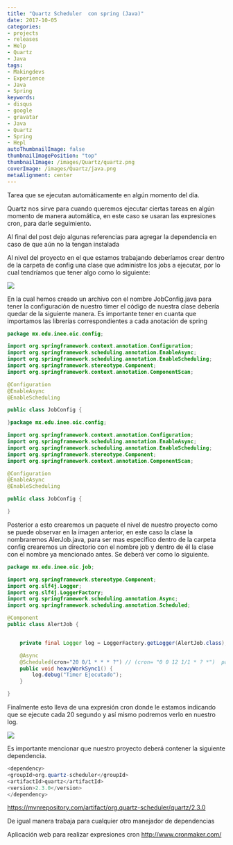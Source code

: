 ```yaml
---
title: "Quartz Scheduler  con spring (Java)"
date: 2017-10-05
categories:
- projects
- releases
- Help
- Quartz
- Java
tags:
- Makingdevs
- Experience
- Java
- Spring
keywords:
- disqus
- google
- gravatar
- Java
- Quartz
- Spring
- Hepl
autoThumbnailImage: false
thumbnailImagePosition: "top"
thumbnailImage: /images/Quartz/quartz.png
coverImage: /images/Quartz/java.png
metaAlignment: center
---
```


Tarea que se ejecutan automáticamente en algún momento del día.


<!--more-->
Quartz nos sirve para cuando queremos ejecutar ciertas tareas en algún momento de manera automática, en este caso se usaran las expresiones cron, para darle seguimiento.

Al final del post dejo algunas referencias para agregar la dependencia en caso de que aún no la tengan instalada

Al nivel del proyecto en el que estamos trabajando deberíamos crear dentro de la carpeta de config una clase que administre los jobs a ejecutar, por lo cual tendríamos que tener algo como lo siguiente:

<img src="/images/Quartz/Manu.PNG">

En la cual hemos creado un archivo con el nombre JobConfig.java para tener la configuración de nuestro timer el código de nuestra clase debería quedar de la siguiente manera.
Es importante tener en cuanta que importamos las librerías correspondientes a cada anotación de spring


``` java
package mx.edu.inee.oic.config;

import org.springframework.context.annotation.Configuration;
import org.springframework.scheduling.annotation.EnableAsync;
import org.springframework.scheduling.annotation.EnableScheduling;
import org.springframework.stereotype.Component;
import org.springframework.context.annotation.ComponentScan;

@Configuration
@EnableAsync
@EnableScheduling

public class JobConfig {

}package mx.edu.inee.oic.config;

import org.springframework.context.annotation.Configuration;
import org.springframework.scheduling.annotation.EnableAsync;
import org.springframework.scheduling.annotation.EnableScheduling;
import org.springframework.stereotype.Component;
import org.springframework.context.annotation.ComponentScan;

@Configuration
@EnableAsync
@EnableScheduling

public class JobConfig {

}
```

Posterior a esto crearemos un paquete el nivel de nuestro proyecto como se puede observar en la imagen anterior, en este caso la clase la nombraremos AlerJob.java, para ser mas especifico dentro de la carpeta config crearemos un directorio con el nombre job y dentro de él la clase con el nombre ya mencionado antes.
Se deberá ver como lo siguiente.

``` java
package mx.edu.inee.oic.job;

import org.springframework.stereotype.Component;
import org.slf4j.Logger;
import org.slf4j.LoggerFactory;
import org.springframework.scheduling.annotation.Async;
import org.springframework.scheduling.annotation.Scheduled;

@Component
public class AlertJob {


    private final Logger log = LoggerFactory.getLogger(AlertJob.class);

    @Async
    @Scheduled(cron="20 0/1 * * * ?") // (cron= "0 0 12 1/1 * ? *")  para cada día a las 12
    public void heavyWorkSync1() {
        log.debug("Timer Ejecutado");
    }

}

```


Finalmente esto lleva de una expresión cron donde le estamos indicando que se ejecute cada 20 segundo y así mismo podremos verlo en nuestro log.

<img src="/images/Quartz/logTimer.PNG">


Es importante mencionar que nuestro proyecto deberá contener la siguiente dependencia.

``` java
<dependency>
<groupId>org.quartz-scheduler</groupId>
<artifactId>quartz</artifactId>
<version>2.3.0</version>
</dependency>
```

https://mvnrepository.com/artifact/org.quartz-scheduler/quartz/2.3.0

De igual manera trabaja para cualquier otro manejador de dependencias

Aplicación web para realizar expresiones cron http://www.cronmaker.com/

